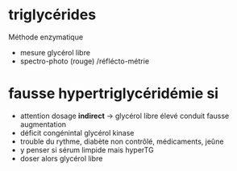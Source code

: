 # triglycérides



Méthode enzymatique 

- mesure glycérol libre 
- spectro-photo (rouge) /réflécto-métrie 


# **fausse** hypertriglycéridémie si


- attention dosage **indirect** -> glycérol libre élevé conduit fausse augmentation 
- déficit congénintal glycérol kinase 
- trouble du rythme, diabète non contrôlé, médicaments, jeûne 
- y penser si sérum limpide mais hyperTG 
- doser alors glycérol libre 

